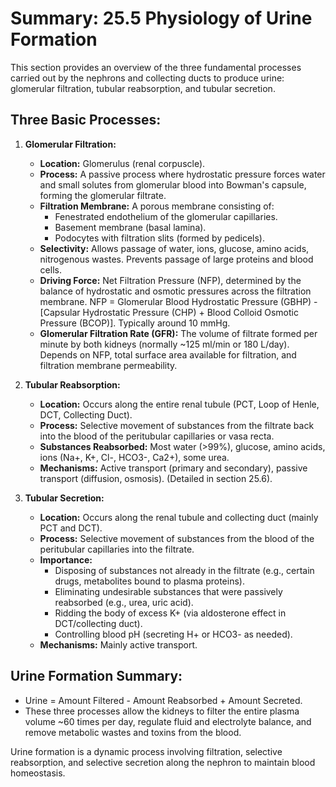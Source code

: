 # Summary: 25.5 Physiology of Urine Formation

This section provides an overview of the three fundamental processes carried out by the nephrons and collecting ducts to produce urine: glomerular filtration, tubular reabsorption, and tubular secretion.

## Three Basic Processes:

1.  **Glomerular Filtration:**
    *   **Location:** Glomerulus (renal corpuscle).
    *   **Process:** A passive process where hydrostatic pressure forces water and small solutes from glomerular blood into Bowman's capsule, forming the glomerular filtrate.
    *   **Filtration Membrane:** A porous membrane consisting of:
        *   Fenestrated endothelium of the glomerular capillaries.
        *   Basement membrane (basal lamina).
        *   Podocytes with filtration slits (formed by pedicels).
    *   **Selectivity:** Allows passage of water, ions, glucose, amino acids, nitrogenous wastes. Prevents passage of large proteins and blood cells.
    *   **Driving Force:** Net Filtration Pressure (NFP), determined by the balance of hydrostatic and osmotic pressures across the filtration membrane. NFP = Glomerular Blood Hydrostatic Pressure (GBHP) - [Capsular Hydrostatic Pressure (CHP) + Blood Colloid Osmotic Pressure (BCOP)]. Typically around 10 mmHg.
    *   **Glomerular Filtration Rate (GFR):** The volume of filtrate formed per minute by both kidneys (normally ~125 ml/min or 180 L/day). Depends on NFP, total surface area available for filtration, and filtration membrane permeability.

2.  **Tubular Reabsorption:**
    *   **Location:** Occurs along the entire renal tubule (PCT, Loop of Henle, DCT, Collecting Duct).
    *   **Process:** Selective movement of substances from the filtrate back into the blood of the peritubular capillaries or vasa recta.
    *   **Substances Reabsorbed:** Most water (>99%), glucose, amino acids, ions (Na+, K+, Cl-, HCO3-, Ca2+), some urea.
    *   **Mechanisms:** Active transport (primary and secondary), passive transport (diffusion, osmosis). (Detailed in section 25.6).

3.  **Tubular Secretion:**
    *   **Location:** Occurs along the renal tubule and collecting duct (mainly PCT and DCT).
    *   **Process:** Selective movement of substances from the blood of the peritubular capillaries into the filtrate.
    *   **Importance:**
        *   Disposing of substances not already in the filtrate (e.g., certain drugs, metabolites bound to plasma proteins).
        *   Eliminating undesirable substances that were passively reabsorbed (e.g., urea, uric acid).
        *   Ridding the body of excess K+ (via aldosterone effect in DCT/collecting duct).
        *   Controlling blood pH (secreting H+ or HCO3- as needed).
    *   **Mechanisms:** Mainly active transport.

## Urine Formation Summary:

*   Urine = Amount Filtered - Amount Reabsorbed + Amount Secreted.
*   These three processes allow the kidneys to filter the entire plasma volume ~60 times per day, regulate fluid and electrolyte balance, and remove metabolic wastes and toxins from the blood.

Urine formation is a dynamic process involving filtration, selective reabsorption, and selective secretion along the nephron to maintain blood homeostasis.
